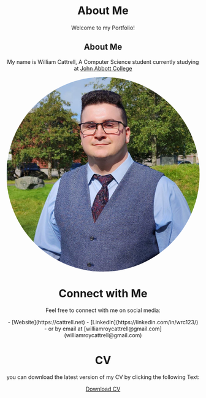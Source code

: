 <h1 style="text-align: center;">About Me</h1>
<p style="text-align: center;">Welcome to my Portfolio!</p>

<h2 style="text-align: center;">About Me</h2>
<p style="text-align: center;">My name is William Cattrell, A Computer Science student currently studying at <a href="https://johnabbott.qc.ca/">John Abbott College</a></p>

<img src="./assets/profilePicture.JPG" alt="Profile Picture" style="border-radius: 50%" align="center"/>

<h1 style="text-align: center;">Connect with Me</h1>
<p style="text-align: center;">Feel free to connect with me on social media:</p>
<div style="text-align: center;"> 
- [Website](https://cattrell.net)
- [LinkedIn](https://linkedin.com/in/wrc123/)
- or by email at [williamroycattrell@gmail.com](williamroycattrell@gmail.com)
</div>

<h1 style="text-align: center;">CV</h1>
<p style="text-align: center;">you can download the latest version of my CV by clicking the following Text:</p>

<div style="text-align: center;"> 
<a href="./assets/WilliamCattrellCV.pdf" download>
  <p>Download CV</p>
</a>
</div>


